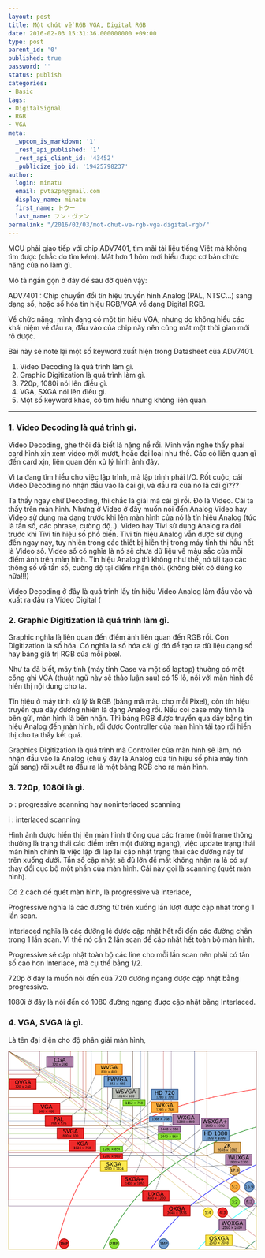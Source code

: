 ```yaml
---
layout: post
title: Một chút về RGB VGA, Digital RGB
date: 2016-02-03 15:31:36.000000000 +09:00
type: post
parent_id: '0'
published: true
password: ''
status: publish
categories:
- Basic
tags:
- DigitalSignal
- RGB
- VGA
meta:
  _wpcom_is_markdown: '1'
  _rest_api_published: '1'
  _rest_api_client_id: '43452'
  _publicize_job_id: '19425798237'
author:
  login: minatu
  email: pvta2pn@gmail.com
  display_name: minatu
  first_name: トウー
  last_name: フン・ヴァン
permalink: "/2016/02/03/mot-chut-ve-rgb-vga-digital-rgb/"
---
```

MCU phải giao tiếp với chip ADV7401, tìm mãi tài liệu tiếng Việt mà không tìm được (chắc do tìm kém). Mất hơn 1 hôm mới hiểu được cơ bản chức năng của nó làm gì.

Mô tả ngắn gọn ở đây để sau đỡ quên vậy:

ADV7401 : Chip chuyển đổi tín hiệu truyền hình Analog (PAL, NTSC...) sang dạng số, hoặc số hóa tín hiệu RGB/VGA về dạng Digital RGB.

Về chức năng, mình đang có một tín hiệu VGA, nhưng do không hiểu các khái niệm về đầu ra, đầu vào của chip này nên cũng mất một thời gian mới rõ được.

Bài này sẽ note lại một số keyword xuất hiện trong Datasheet của ADV7401.

1.  Video Decoding là quá trình làm gì.
2.  Graphic Digitization là quá trình làm gì.
3.  720p, 1080i nói lên điều gì.
4.  VGA, SXGA nói lên điều gì.
5.  Một số keyword khác, có tìm hiểu nhưng không liên quan.

* * *

### 1. Video Decoding là quá trình gì.

Video Decoding, ghe thôi đã biết là nặng nề rồi. Mình vẫn nghe thấy phải card hình xịn xem video mới mượt, hoặc đại loại như thế. Các có liên quan gì đến card xịn, liên quan đến xử lý hình ảnh đây.

Vì ta đang tìm hiểu cho việc lập trình, mà lập trình phải I/O. Rốt cuộc, cái Video Decoding nó nhận đầu vào là cái gì, và đầu ra của nó là cái gì???

Ta thấy ngay chữ Decoding, thì chắc là giải mã cái gì rồi. Đó là Video. Cái ta thấy trên màn hình. Nhưng ở Video ở đây muốn nói đến Analog Video hay Video sử dụng mà dạng trước khi lên màn hình của nó là tín hiệu Analog (tức là tần số, các phrase, cường độ..). Video hay Tivi sử dụng Analog ra đời trước khi Tivi tín hiệu số phổ biến. Tivi tín hiệu Analog vẫn được sử dụng đến ngay nay, tuy nhiên trong các thiết bị hiển thị trong máy tính thì hầu hết là Video số. Video số có nghĩa là nó sẽ chưa dữ liệu về màu sắc của mỗi điểm ảnh trên màn hình. Tín hiệu Analog thì không như thế, nó tái tạo các thông số về tần số, cường độ tại điểm nhận thôi. (không biết có đúng ko nữa!!!)

Video Decoding ở đây là quá trình lấy tín hiệu Video Analog làm đầu vào và xuất ra đầu ra Video Digital (

### 2. Graphic Digitization là quá trình làm gì.

Graphic nghĩa là liên quan đến điểm ảnh liên quan đến RGB rồi. Còn Digitization là số hóa. Có nghĩa là số hóa cái gì đó để tạo ra dữ liệu dạng số hay bảng giá trị RGB của mỗi pixel.

Như ta đã biết, máy tính (máy tính Case và một số laptop) thường có một cổng ghi VGA (thuật ngữ này sẽ thảo luận sau) có 15 lỗ, nối với màn hình để hiển thị nội dung cho ta.

Tín hiệu ở máy tính xử lý là RGB (bảng mã màu cho mỗi Pixel), còn tín hiệu truyền qua dây đương nhiên là dạng Analog rồi. Nếu coi case máy tính là bên gửi, màn hình là bên nhận. Thì bảng RGB được truyền qua dây bằng tín hiệu Analog đến màn hình, rồi được Controller của màn hình tái tạo rồi hiển thị cho ta thấy kết quá.

Graphics Digitization là quá trình mà Controller của màn hình sẽ làm, nó nhận đầu vào là Analog (chú ý đây là Analog của tín hiệu số phía máy tính gửi sang) rồi xuất ra đầu ra là một bảng RGB cho ra màn hình.

### 3. 720p, 1080i là gì.

p : progressive scanning hay noninterlaced scanning

i : interlaced scanning

Hình ảnh được hiển thị lên màn hình thông qua các frame (mỗi frame thông thường là trạng thái các điểm trên một đường ngang), việc update trạng thái màn hình chính là việc lặp đi lặp lại cập nhật trạng thái các đường này từ trên xuống dưới. Tần số cập nhật sẽ đủ lớn để mắt không nhận ra là có sự thay đổi cục bộ một phần của màn hình. Cái này gọi là scanning (quét màn hình).

Có 2 cách để quét màn hình, là progressive và interlace,

Progressive nghĩa là các đường từ trên xuống lần lượt được cập nhật trong 1 lần scan.

Interlaced nghĩa là các đường lẻ được cập nhật hết rồi đến các đường chẳn trong 1 lần scan. Vì thế nó cần 2 lần scan để cập nhật hết toàn bộ màn hình.

Progressive sẽ cập nhật toàn bộ các line cho mỗi lần scan nên phải có tần số cao hơn Interlace, mà cụ thể bằng 1/2.

720p ở đây là muốn nói đến của 720 đường ngang được cập nhật bằng progressive.

1080i ở đây là nói đến có 1080 đường ngang được cập nhật bằng Interlaced.

### 4. VGA, SVGA là gì.

Là tên đại diện cho độ phân giải màn hình,

![800px-vector_video_standards2-svg](/post/images/800px-vector_video_standards2-svg.png)